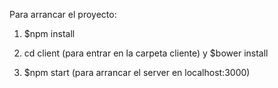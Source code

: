 Para arrancar el proyecto:

1) $npm install

2) cd client (para entrar en la carpeta cliente) y $bower install

3) $npm start (para arrancar el server en localhost:3000)